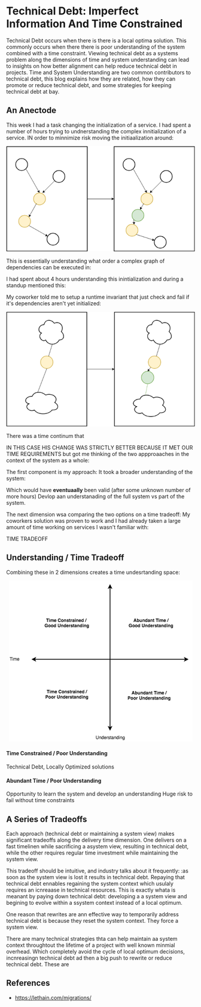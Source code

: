 # Technical Debt: Imperfect Information And Time Constrained

Technical Debt occurs when there is there is a local optima solution. This commonly occurs when there there is poor understanding of the system combined with a time constraint. Viewing technical debt as a systems problem along the dimensions of time and system understanding can lead to insights on how better alignment can help reduce technical debt in projects.  Time and System Understanding are two common contributors to technical debt, this blog explains how they are related, how they can promote or reduce technical debt, and some strategies for keeping technical debt at bay.

## An Anectode

This week I had a task changing the initialization of a service.  I had spent a number of hours trying to undnerstanding the complex innitialization of a service.  IN order to minnimize risk moving the initiaalization around:

<p align="center">
  <img src="static/orchestrating_understanding.png">
</p>

This is essentially understanding what order a complex graph of dependencies can be executed in:


I had spent about 4 hours understanding this inintialization and during a standup mentioned this:

My coworker told me to setup a runtime invariant that just check and fail if it's dependencies aren't yet initialized:

<p align="center">
  <img src="static/local_optimum.png">
</p>

There was a time continum that 

IN THIS CASE HIS CHANGE WAS STRICTLY BETTER BECAUSE IT MET OUR TIME REQUIREMENTS but got me thinking of the two appproaaches in the context of the system as a whole:

The first component is my approach: It took a broader understanding of the system:

Which would have **eventuaally** been valid (after some unknown number of more hours)
Devlop aan understanading of the full system vs part of the system.

The next dimension wsa comparing the two options on a time tradeoff:
My coworkers solution was proven to work and I had already taken a large amount of time working on services I wasn't familiar with:

TIME TRADEOFF

## Understanding / Time Tradeoff 

Combining these in 2 dimensions creates a time  undesrtanding space:

<p align="center">
  <img src="static/time_understanding.png">
</p>

#### Time Constrained / Poor Understanding

Technical Debt, 
Locally Optimized solutions


#### Abundant Time / Poor Understanding
Opportunity to learn the system and develop an understanding
Huge risk to fail without time constraints

## A Series of Tradeoffs 
Each approach (technical debt or maintaining a system view) makes significant tradeoffs along the delivery time dimension.  One delivers on a fast timelinen while sacrificing a asystem view, resulting in technical debt, while the other requires regular time investment while maintaining the system view.

This tradeoff should be intuitive, and industry talks about it frequently: :as soon as the system view is lost it results in technical debt.  Repaying that technical debt ennables regaining the system context which usulaly requires an icnreaase in technical resources.  This is exactly whata is meanant by paying down technical debt: developing a a system view and begining to evolve within a ssystem context instead of a local optimum.

One reason that rewrites are ann effective way to temporarily address technical debt is because they reset the system context.  They force a system view.

There are many technical strategies thta can help maintain aa system context throughtout the lifetime of a project with well known minmial overhead. Which completely avoid the cycle of local optimum decisions, incnreasingn technical debt ad then a big push to rewrite or reduce technical debt.  These are


## References
- https://lethain.com/migrations/


